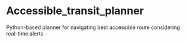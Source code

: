 # Accessible_transit_planner
Python-based planner for navigating best accessible route considering real-time alerts
